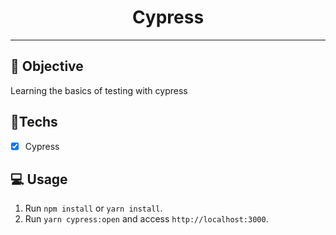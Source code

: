 <h1 align="center">
    Cypress
</h1>

<hr>

## 🎯 Objective

Learning the basics of testing with cypress

## 🚀Techs

- [x] Cypress

## 💻 Usage

1. Run `npm install` or `yarn install`.<br />
2. Run `yarn cypress:open` and access `http://localhost:3000`.<br />
